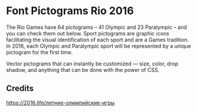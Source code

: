 # Font Pictograms Rio 2016
The Rio Games have 64 pictograms – 41 Olympic and 23 Paralympic – and you can check them out below. Sport pictograms are graphic icons facilitating the visual identification of each sport and are a Games tradition. In 2016, each Olympic and Paralympic sport will be represented by a unique pictogram for the first time. 

Vector pictograms that can instantly be customized — size, color, drop shadow, and anything that can be done with the power of CSS.

## Credits
https://2016.life/летние-олимпийские-игры
